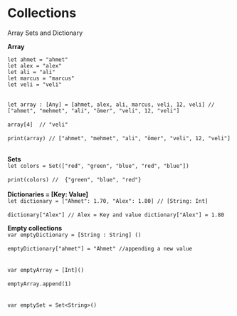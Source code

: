 # Collections
Array Sets and Dictionary 


**Array**

`let ahmet = "ahmet"`
<br />
`let alex = "alex"`
<br />
`let ali = "ali"`
<br />
`let marcus = "marcus"`
<br />
`let veli = "veli"`
<br />
<br />

`let array : [Any] = [ahmet, alex, ali, marcus, veli, 12, veli] // ["ahmet", "mehmet", "ali", "ömer", "veli", 12, "veli"]`
<br />
<br />
`array[4]  // "veli"`
<br />
<br />
`print(array) // ["ahmet", "mehmet", "ali", "ömer", "veli", 12, "veli"]`
<br />
<br />


**Sets**
<br />
`let colors = Set(["red", "green", "blue", "red", "blue"])`
<br />
<br />
`print(colors) //  {"green", "blue", "red"}`
<br />
<br />
**Dictionaries = [Key: Value]**
<br />
`let dictionary = ["Ahmet": 1.70, "Alex": 1.80] // [String: Int]`
<br />
<br />
`dictionary["Alex"] // Alex = Key and value dictionary["Alex"] = 1.80 `




**Empty collections**
<br />
`var emptyDictionary = [String : String] ()`
<br />
<br />
`emptyDictionary["ahmet"] = "Ahmet" //appending a new value`
<br />
<br />
<br />
`var emptyArray = [Int]()`
<br />
<br />
`emptyArray.append(1)`
<br />
<br />
<br />
`var emptySet = Set<String>()`




